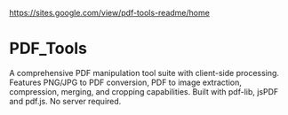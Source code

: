 https://sites.google.com/view/pdf-tools-readme/home

# PDF_Tools
A comprehensive PDF manipulation tool suite with client-side processing. Features PNG/JPG to PDF conversion, PDF to image extraction, compression, merging, and cropping capabilities. Built with pdf-lib, jsPDF and pdf.js. No server required.
